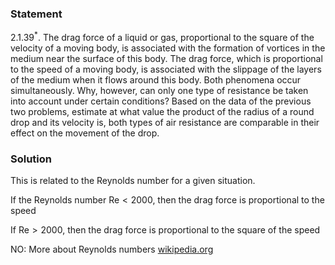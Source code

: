 ###  Statement

$2.1.39^*.$ The drag force of a liquid or gas, proportional to the square of the velocity of a moving body, is associated with the formation of vortices in the medium near the surface of this body. The drag force, which is proportional to the speed of a moving body, is associated with the slippage of the layers of the medium when it flows around this body. Both phenomena occur simultaneously. Why, however, can only one type of resistance be taken into account under certain conditions? Based on the data of the previous two problems, estimate at what value the product of the radius of a round drop and its velocity is, both types of air resistance are comparable in their effect on the movement of the drop.

### Solution

This is related to the Reynolds number for a given situation.

If the Reynolds number $\text{Re}<2000$, then the drag force is proportional to the speed

If $\text{Re}>2000$, then the drag force is proportional to the square of the speed

NO: More about Reynolds numbers [wikipedia.org](https://en.wikipedia.org/wiki/Reynolds_number)